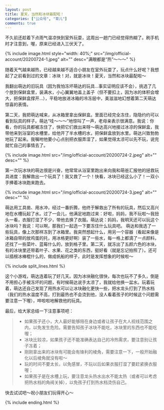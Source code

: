 ```yaml
---
layout: post
title: 夏天，当然和冰块最配啦！
categories: ["公众号", "育儿"]
comments: true
---
```


不久前还趁着下点雨气温凉快到室外玩耍，这周出一趟门已经觉得热糊了。刷手机时才注意到，喔，原来已经进入三伏天了。

<!--more-->

{% include image.html style="width: 40%;" src="/img/official-account/20200724-1.jpeg" alt="" desc="满眼都是“热”～～～" %}

随着天气越来越热，已经越来越不适合小朋友在室外玩耍了，玩点什么好呢？我想起了之前看到过的文章：冰块！对，就是冰块！夏天，当然和冰块最配啦～

我翻出萌达的旧玩具（因为我怕冻坏萌达的玩具...事实证明应该不会），挑选了几个放到保鲜盒里，装满水，小心翼翼地盖上盖子（但不要扣上，因为冰的体积会增大，把保鲜盒撑开...），平稳地放进冰箱的冷冻层中，美滋滋地幻想着第二天萌达惊喜的表情。

第二天，我把萌达喊来，从冰箱里拿出保鲜盒。里面已经完全冻住，隐隐约约可以看到玩具的样子。萌达“哇～～～”地惊叫了一声，老母亲表示很满意。我说：你看，你的玩具都被冻住了，快把它们救出来呀～萌达高兴地接过冰凉的保鲜盒，我带他来到浴室的水槽里，给他开了半水槽的水，把保鲜盒放到水里。萌达兴致勃勃地玩了起来。我嘱咐他要小心点别把衣服弄湿了，如果觉得太凉可以先不玩，说完就忙自己的事情去了。

{% include image.html src="/img/official-account/20200724-2.jpeg" alt="" desc="" %}

第一次玩冰块的萌达很是兴奋，他常常从浴室里跑出来向我和萌爸汇报他的拯救玩具进度：我解救出一个玩具了！我又救了一个！快看，冰块已经这么小了！一双小手捧着冰块跑来跑去。

{% include image.html src="/img/official-account/20200724-3.jpeg" alt="" desc="" %}

萌达用工具凿、用水冲，经过一番折腾，他终于解救出了所有的玩具，然后又高兴地在水槽玩起了水。过了一会儿，他满足地跑过来：好啦，妈妈，我不玩啦～我扭头一看，衣服打湿了不少，带他去换了衣服。萌达说：妈妈，我明天还可以玩这个冰块吗？我说：可以啊，那我们一起选一下要冻住什么玩具吧。
萌达和我选了一些玩具，像上次那样冻到了冰箱里。我突然想起什么，用另一个容器（看起来像是冰箱自带的放鸡蛋的托，用冰格更好啊）装了一些水，每一格上都滴了一点颜料，还找了一些菜叶、蓝莓什么的，放到格子里。第二天，就冻出了五颜六色的冰块，有的冰块里还带着叶子、水果、花之类的东西，挺好看（就是忘记拍照了）。还可以插根冰棒棍什么的，做成帆船的样子，此时是发挥想象的时候啦～

{% include split_lines.html %}

这个小游戏，萌达连着玩了好几天。因为冰块融化很快，每次也玩不了多久，倒是不用担心手被冻坏的问题，有时候萌达说手太凉了，我就给他换一盆水。玩着玩着，萌达还自己发现了用热水可以让冰块融化更快一些，把水龙头打到了热水档（我们的热水温度不高，打到最热也不会烫到他，没人看着孩子的时候这个问题需要注意一下喔），哗啦啦地解救他的玩具。

最后，给大家总结一下注意事项吧：

> - 如果孩子还小，大人最好能够陪在身边或者让孩子在大人视线范围之内，以免发生危险。需要告知孩子冰块不能吃，冰块里的东西也不能吃喔；
> - 冰块比较凉，如果孩子还不能准确表达自己的冷热需求，要注意别让孩子冻着；
> - 刚刚拿出来的冰块有可能会有锋利的棱角，需要注意一下，一般开始融化以后棱角就没有啦～
> - 玩的时间不要太长，以免感冒，不玩以后如果衣服打湿了要赶紧换衣服喔；
> - 如果孩子是在水槽上玩，要注意龙头热水出水不能太热（或者可以考虑把热水档的角阀关掉），以免孩子打到热水档烫伤自己。

快去试试吧～祝小朋友们玩得开心～

{% include ending.html %}
